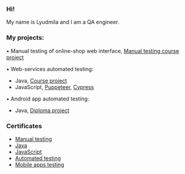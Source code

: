### Hi!

My name is Lyudmila and I am a QA engineer.

### My projects:

• Manual testing of online-shop web interface, [Manual testing course project](https://docs.google.com/spreadsheets/d/1rP---bJlwVHFbGKVd8lKTHL6N6J_m5BVPrQeVSGhwAk/edit#gid=0)

• Web-services automated testing:
- Java, [Course project](https://github.com/Lyuda-Ostroumova/Course_Project)
- JavaScript, [Puppeteer](https://github.com/Lyuda-Ostroumova/7.4_Puppeteer_2), [Cypress](https://github.com/Lyuda-Ostroumova/7.6_Cypress_2)

• Android app automated testing:
- Java, [Diploma project](https://github.com/Lyuda-Ostroumova/Diplom)

### Certificates
- [Manual testing](https://github.com/Lyuda-Ostroumova/Lyuda-Ostroumova/blob/main/Introduction%20into%20testing.pdf)
- [Java](https://github.com/Lyuda-Ostroumova/Lyuda-Ostroumova/blob/main/Java%20for%20testing.pdf)
- [JavaScript](https://github.com/Lyuda-Ostroumova/Lyuda-Ostroumova/blob/main/JavaScript%20for%20testing.pdf)
- [Automated testing](https://github.com/Lyuda-Ostroumova/Lyuda-Ostroumova/blob/main/Automated%20testing.pdf)
- [Mobile apps testing](https://github.com/Lyuda-Ostroumova/Lyuda-Ostroumova/blob/main/Mobile%20testing.pdf)
<!--
**Lyuda-Ostroumova/Lyuda-Ostroumova** is a ✨ _special_ ✨ repository because its `README.md` (this file) appears on your GitHub profile.

Here are some ideas to get you started:

- 🔭 I’m currently working on ...
- 🌱 I’m currently learning ...
- 👯 I’m looking to collaborate on ...
- 🤔 I’m looking for help with ...
- 💬 Ask me about ...
- 📫 How to reach me: ...
- 😄 Pronouns: ...
- ⚡ Fun fact: ...
-->
